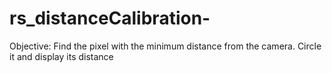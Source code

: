 # rs_distanceCalibration-
Objective: Find the pixel with the minimum distance from the camera. Circle it and display its distance

